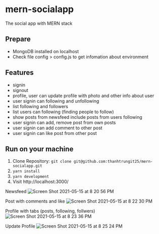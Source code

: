 # mern-socialapp

The social app with MERN stack

## Prepare
* MongoDB installed on localhost
* Check file config > config.js to get infomation about environment

## Features

* signin
* signout
* profile, user can update profile with photo and other info about user
* user signin can following and unfollowing
* list following and followers
* list users can following (finding people to follow)
* show posts from newsfeed include posts from users following
* user signin can add, remove post from own posts
* user signin can add comment to other post
* user signin can like post from other post

## Run on your machine

1. Clone Repository: `git clone git@github.com:thanhtrungit25/mern-socialapp.git`
2. `yarn install`
3. `yarn development`
4. Visit http://localhost:3000/

Newsfeed
![Screen Shot 2021-05-15 at 8 20 56 PM](https://user-images.githubusercontent.com/7082381/118362756-10c83480-b5bb-11eb-825a-490fab6c2e37.png)

Post with comments and like
![Screen Shot 2021-05-15 at 8 22 30 PM](https://user-images.githubusercontent.com/7082381/118362792-479e4a80-b5bb-11eb-98cf-a285c740f192.png)

Profile with tabs (posts, following, follwers)
![Screen Shot 2021-05-15 at 8 23 36 PM](https://user-images.githubusercontent.com/7082381/118362814-6ef51780-b5bb-11eb-9d26-56c72e713beb.png)

Update Profile
![Screen Shot 2021-05-15 at 8 25 24 PM](https://user-images.githubusercontent.com/7082381/118362854-af549580-b5bb-11eb-8ac2-7b37f428a4f9.png)